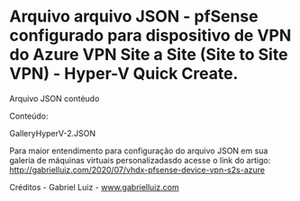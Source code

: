 # Arquivo arquivo JSON - pfSense configurado para dispositivo de VPN do Azure VPN Site a Site (Site to Site VPN) - Hyper-V Quick Create.

Arquivo JSON contéudo

Conteúdo:

GalleryHyperV-2.JSON

Para maior entendimento para configuração do arquivo JSON em sua galeria de máquinas virtuais personalizadasdo acesse o link do artigo: http://gabrielluiz.com/2020/07/vhdx-pfsense-device-vpn-s2s-azure

Créditos - Gabriel Luiz - www.gabrielluiz.com

